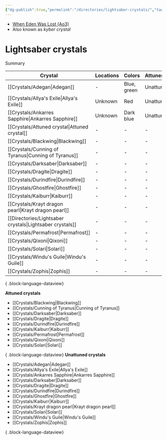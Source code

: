 ```yaml
---
{"dg-publish":true,"permalink":"/directories/lightsaber-crystals/","tags":["fauna","crystal"]}
---
```


- [When Eden Was Lost (Ao3)](https://archiveofourown.org/works/19334440/chapters/45992584)
- Also known as *kyber crystal*
# Lightsaber crystals

Summary

| Crystal                                                     | Locations | Colors      | Attunement |
| ----------------------------------------------------------- | --------- | ----------- | ---------- |
| [[Crystals/Adegan\|Adegan]]                              | \-        | Blue, green | Unattuned  |
| [[Crystals/Allya's Exile\|Allya's Exile]]                | Unknown   | Red         | Unattuned  |
| [[Crystals/Ankarres Sapphire\|Ankarres Sapphire]]        | Unknown   | Dark blue   | Unattuned  |
| [[Crystals/Attuned crystal\|Attuned crystal]]            | \-        | \-          | \-         |
| [[Crystals/Blackwing\|Blackwing]]                        | \-        | \-          | \-         |
| [[Crystals/Cunning of Tyranus\|Cunning of Tyranus]]      | \-        | \-          | \-         |
| [[Crystals/Darksaber\|Darksaber]]                        | \-        | \-          | \-         |
| [[Crystals/Dragite\|Dragite]]                            | \-        | \-          | \-         |
| [[Crystals/Durindfire\|Durindfire]]                      | \-        | \-          | \-         |
| [[Crystals/Ghostfire\|Ghostfire]]                        | \-        | \-          | \-         |
| [[Crystals/Kaiburr\|Kaiburr]]                            | \-        | \-          | \-         |
| [[Crystals/Krayt dragon pearl\|Krayt dragon pearl]]      | \-        | \-          | \-         |
| [[Directories/Lightsaber crystals\|Lightsaber crystals]] | \-        | \-          | \-         |
| [[Crystals/Permafrost\|Permafrost]]                      | \-        | \-          | \-         |
| [[Crystals/Qixoni\|Qixoni]]                              | \-        | \-          | \-         |
| [[Crystals/Solari\|Solari]]                              | \-        | \-          | \-         |
| [[Crystals/Windu's Guile\|Windu's Guile]]                | \-        | \-          | \-         |
| [[Crystals/Zophis\|Zophis]]                              | \-        | \-          | \-         |

{ .block-language-dataview}

**Attuned crystals**
- [[Crystals/Blackwing\|Blackwing]]
- [[Crystals/Cunning of Tyranus\|Cunning of Tyranus]]
- [[Crystals/Darksaber\|Darksaber]]
- [[Crystals/Dragite\|Dragite]]
- [[Crystals/Durindfire\|Durindfire]]
- [[Crystals/Kaiburr\|Kaiburr]]
- [[Crystals/Permafrost\|Permafrost]]
- [[Crystals/Qixoni\|Qixoni]]
- [[Crystals/Solari\|Solari]]

{ .block-language-dataview}
**Unattuned crystals**
- [[Crystals/Adegan\|Adegan]]
- [[Crystals/Allya's Exile\|Allya's Exile]]
- [[Crystals/Ankarres Sapphire\|Ankarres Sapphire]]
- [[Crystals/Darksaber\|Darksaber]]
- [[Crystals/Dragite\|Dragite]]
- [[Crystals/Durindfire\|Durindfire]]
- [[Crystals/Ghostfire\|Ghostfire]]
- [[Crystals/Kaiburr\|Kaiburr]]
- [[Crystals/Krayt dragon pearl\|Krayt dragon pearl]]
- [[Crystals/Solari\|Solari]]
- [[Crystals/Windu's Guile\|Windu's Guile]]
- [[Crystals/Zophis\|Zophis]]

{ .block-language-dataview}
